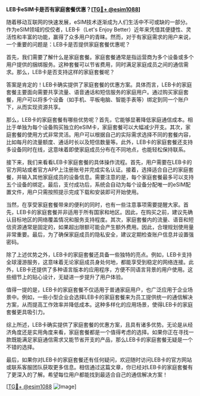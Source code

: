 **LEB卡eSIM卡是否有家庭套餐优惠？[[TG💪+ @esim1088](https://t.me/s/esim1088)]**

随着移动互联网的快速发展，eSIM技术逐渐成为人们生活中不可或缺的一部分。作为eSIM领域的佼佼者，LEB卡（Let's Enjoy Better）近年来凭借其便捷性、灵活性和丰富的功能，赢得了众多用户的青睐。然而，对于有家庭需求的用户来说，一个重要的问题是：LEB卡是否提供家庭套餐优惠呢？

首先，我们需要了解什么是家庭套餐。家庭套餐通常是指运营商为多个设备或多个用户提供的捆绑服务。这种套餐可以节省费用，同时满足家庭成员之间的通信需求。那么，LEB卡是否支持这样的家庭套餐呢？

答案是肯定的！LEB卡确实提供了家庭套餐的优惠方案。具体而言，LEB卡的家庭套餐主要面向需要共享流量、语音通话和短信服务的家庭用户。通过购买家庭套餐，用户可以将多个设备（如手机、平板电脑、智能手表等）绑定到同一个账户下，从而实现资源共享。

那么，LEB卡的家庭套餐有哪些优势呢？首先，它能够显著降低家庭通信成本。相比于单独为每个设备购买独立的eSIM卡，家庭套餐可以大幅减少开支。其次，家庭套餐的使用方式非常灵活。用户可以根据自己的实际需求选择不同的套餐内容，比如每月的流量额度、通话时长以及短信数量等。此外，LEB卡的家庭套餐还支持多设备同时在线，这意味着即使家庭成员分布在不同地点，也能轻松保持联系。

接下来，我们来看看LEB卡家庭套餐的具体操作流程。首先，用户需要在LEB卡的官方网站或者官方APP上注册账号并完成实名认证。接着，选择适合自己的家庭套餐，并输入其他家庭成员的设备信息。需要注意的是，每个家庭套餐最多可以支持五个设备的绑定。最后，支付成功后，系统会自动为每个设备分配唯一的eSIM配置文件，用户只需按照提示完成下载和安装即可开始使用。

当然，在享受家庭套餐带来的便利的同时，也有一些注意事项需要提醒大家。首先，LEB卡的家庭套餐并非适用于所有国家和地区。因此，在购买之前，建议先确认目标地区的网络覆盖情况和服务支持程度。其次，家庭套餐内的流量、语音和短信资源通常是固定的，如果超出限额可能会产生额外费用。因此，合理规划使用量非常重要。最后，为了确保家庭成员的隐私安全，建议定期检查账户信息并设置强密码。

除了上述优势之外，LEB卡的家庭套餐还具备一些独特的亮点。例如，LEB卡支持全球漫游服务，这意味着无论家庭成员身处何地，都能享受到稳定的网络连接。此外，LEB卡还提供了多种语言版本的应用程序，方便不同语言背景的用户使用。这些细节上的贴心设计，无疑进一步提升了用户体验。

值得一提的是，LEB卡的家庭套餐不仅适用于普通家庭用户，也广泛应用于企业场景中。例如，一些小型企业会选择LEB卡的家庭套餐来为员工提供统一的通信解决方案，从而提高工作效率并降低成本。这种多样化的应用场景，使得LEB卡的家庭套餐更具吸引力。

综上所述，LEB卡确实提供了家庭套餐的优惠方案，且具有诸多优势。无论是从经济角度还是实用角度来看，家庭套餐都是一个值得考虑的选择。如果你正在寻找一款既能满足家庭通信需求又能节省开支的产品，那么LEB卡的家庭套餐无疑是一个不错的选择。

最后，如果你对LEB卡的家庭套餐还有任何疑问，欢迎随时访问LEB卡的官方网站或联系客服团队获取更多信息。相信通过这篇文章，你已经对LEB卡的家庭套餐有了更深入的了解。希望每位用户都能找到最适合自己的通信解决方案！

[[TG💪+ @esim1088](https://t.me/s/esim1088) ![Image](https://i.postimg.cc/4NQfJmqS/Snipaste-2025-05-13-00-14-12.png)]